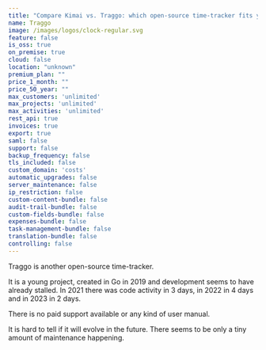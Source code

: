 ```yaml
---
title: "Compare Kimai vs. Traggo: which open-source time-tracker fits your needs?"
name: Traggo
image: /images/logos/clock-regular.svg
feature: false
is_oss: true
on_premise: true
cloud: false
location: "unknown"
premium_plan: ""
price_1_month: ""
price_50_year: ""
max_customers: 'unlimited'
max_projects: 'unlimited'
max_activities: 'unlimited'
rest_api: true
invoices: true
export: true
saml: false
support: false
backup_frequency: false
tls_included: false
custom_domain: 'costs'
automatic_upgrades: false
server_maintenance: false
ip_restriction: false
custom-content-bundle: false
audit-trail-bundle: false
custom-fields-bundle: false
expenses-bundle: false
task-management-bundle: false
translation-bundle: false
controlling: false
---
```


Traggo is another open-source time-tracker. 

It is a young project, created in Go in 2019 and development seems to have already stalled.
In 2021 there was code activity in 3 days, in 2022 in 4 days and in 2023 in 2 days.

There is no paid support available or any kind of user manual.

It is hard to tell if it will evolve in the future. There seems to be only a tiny amount of maintenance happening. 
